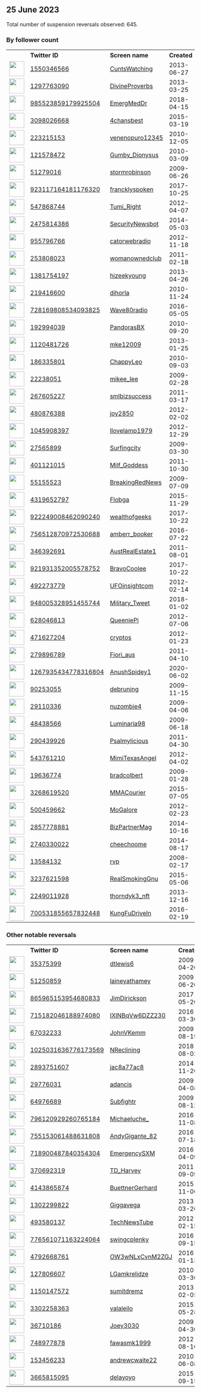 
## 25 June 2023
Total number of suspension reversals observed: 645.

### By follower count
<table><tr><th></th><th align="left">Twitter ID</th><th align="left">Screen name</th>
<th align="left">Created</th><th align="left">Status</th><th align="left">Suspended</th><th align="left">Followers</th>
<tr><td><a href="https://pbs.twimg.com/profile_images/1671459399624187904/_J3e1IYE_normal.jpg"><img src="https://pbs.twimg.com/profile_images/1671459399624187904/_J3e1IYE_normal.jpg" width="40px" height="40px" align="center"/></a></td><td><a href="https://twitter.com/intent/user?user_id=1550346566">1550346566</a></td><td><a href="https://twitter.com/CuntsWatching">CuntsWatching</a></td><td>2013-06-27</td><td align="center"></td><td>2022-03-12</td><td>421009</td></tr>
<tr><td><a href="https://pbs.twimg.com/profile_images/1245123184132841474/WpcG8m9o_normal.jpg"><img src="https://pbs.twimg.com/profile_images/1245123184132841474/WpcG8m9o_normal.jpg" width="40px" height="40px" align="center"/></a></td><td><a href="https://twitter.com/intent/user?user_id=1297763090">1297763090</a></td><td><a href="https://twitter.com/DivineProverbs">DivineProverbs</a></td><td>2013-03-25</td><td align="center"></td><td>2023-04-14</td><td>290147</td></tr>
<tr><td><a href="https://pbs.twimg.com/profile_images/1654778638552670208/ZmO-GWC1_normal.jpg"><img src="https://pbs.twimg.com/profile_images/1654778638552670208/ZmO-GWC1_normal.jpg" width="40px" height="40px" align="center"/></a></td><td><a href="https://twitter.com/intent/user?user_id=985523859179925504">985523859179925504</a></td><td><a href="https://twitter.com/EmergMedDr">EmergMedDr</a></td><td>2018-04-15</td><td align="center"></td><td>2023-06-15</td><td>41816</td></tr>
<tr><td><a href="https://pbs.twimg.com/profile_images/578572901634338817/TKzv3-Uk_normal.jpeg"><img src="https://pbs.twimg.com/profile_images/578572901634338817/TKzv3-Uk_normal.jpeg" width="40px" height="40px" align="center"/></a></td><td><a href="https://twitter.com/intent/user?user_id=3098026668">3098026668</a></td><td><a href="https://twitter.com/4chansbest">4chansbest</a></td><td>2015-03-19</td><td align="center"></td><td></td><td>36496</td></tr>
<tr><td><a href="https://abs.twimg.com/sticky/default_profile_images/default_profile_normal.png"><img src="https://abs.twimg.com/sticky/default_profile_images/default_profile_normal.png" width="40px" height="40px" align="center"/></a></td><td><a href="https://twitter.com/intent/user?user_id=223215153">223215153</a></td><td><a href="https://twitter.com/venenopuro12345">venenopuro12345</a></td><td>2010-12-05</td><td align="center"></td><td>2022-02-22</td><td>24655</td></tr>
<tr><td><a href="https://pbs.twimg.com/profile_images/1672992898369945600/RS8vsNyD_normal.jpg"><img src="https://pbs.twimg.com/profile_images/1672992898369945600/RS8vsNyD_normal.jpg" width="40px" height="40px" align="center"/></a></td><td><a href="https://twitter.com/intent/user?user_id=121578472">121578472</a></td><td><a href="https://twitter.com/Gumby_Dionysus">Gumby_Dionysus</a></td><td>2010-03-09</td><td align="center"></td><td>2022-07-03</td><td>22595</td></tr>
<tr><td><a href="https://pbs.twimg.com/profile_images/1461144005341704193/otHyWgt8_normal.jpg"><img src="https://pbs.twimg.com/profile_images/1461144005341704193/otHyWgt8_normal.jpg" width="40px" height="40px" align="center"/></a></td><td><a href="https://twitter.com/intent/user?user_id=51279016">51279016</a></td><td><a href="https://twitter.com/stormrobinson">stormrobinson</a></td><td>2009-06-26</td><td align="center"></td><td>2023-06-16</td><td>22097</td></tr>
<tr><td><a href="https://pbs.twimg.com/profile_images/1595082213862903809/2gVe0ejo_normal.jpg"><img src="https://pbs.twimg.com/profile_images/1595082213862903809/2gVe0ejo_normal.jpg" width="40px" height="40px" align="center"/></a></td><td><a href="https://twitter.com/intent/user?user_id=923117164181176320">923117164181176320</a></td><td><a href="https://twitter.com/francklyspoken">francklyspoken</a></td><td>2017-10-25</td><td align="center"></td><td>2023-06-20</td><td>21298</td></tr>
<tr><td><a href="https://pbs.twimg.com/profile_images/1332478446937706499/H43KtPn1_normal.jpg"><img src="https://pbs.twimg.com/profile_images/1332478446937706499/H43KtPn1_normal.jpg" width="40px" height="40px" align="center"/></a></td><td><a href="https://twitter.com/intent/user?user_id=547868744">547868744</a></td><td><a href="https://twitter.com/Tumi_Right">Tumi_Right</a></td><td>2012-04-07</td><td align="center"></td><td>2023-05-09</td><td>20078</td></tr>
<tr><td><a href="https://pbs.twimg.com/profile_images/462655505765126144/pvX4XDcy_normal.png"><img src="https://pbs.twimg.com/profile_images/462655505765126144/pvX4XDcy_normal.png" width="40px" height="40px" align="center"/></a></td><td><a href="https://twitter.com/intent/user?user_id=2475814386">2475814386</a></td><td><a href="https://twitter.com/SecurityNewsbot">SecurityNewsbot</a></td><td>2014-05-03</td><td align="center"></td><td>2023-06-16</td><td>19441</td></tr>
<tr><td><a href="https://pbs.twimg.com/profile_images/1607654419193028613/4v0qhbby_normal.jpg"><img src="https://pbs.twimg.com/profile_images/1607654419193028613/4v0qhbby_normal.jpg" width="40px" height="40px" align="center"/></a></td><td><a href="https://twitter.com/intent/user?user_id=955796766">955796766</a></td><td><a href="https://twitter.com/catorwebradio">catorwebradio</a></td><td>2012-11-18</td><td align="center"></td><td>2023-06-16</td><td>18674</td></tr>
<tr><td><a href="https://pbs.twimg.com/profile_images/828009579761987586/SD6dLr-1_normal.jpg"><img src="https://pbs.twimg.com/profile_images/828009579761987586/SD6dLr-1_normal.jpg" width="40px" height="40px" align="center"/></a></td><td><a href="https://twitter.com/intent/user?user_id=253808023">253808023</a></td><td><a href="https://twitter.com/womanownedclub">womanownedclub</a></td><td>2011-02-18</td><td align="center"></td><td>2023-06-18</td><td>15728</td></tr>
<tr><td><a href="https://pbs.twimg.com/profile_images/1581408363581243393/rkYuldOn_normal.jpg"><img src="https://pbs.twimg.com/profile_images/1581408363581243393/rkYuldOn_normal.jpg" width="40px" height="40px" align="center"/></a></td><td><a href="https://twitter.com/intent/user?user_id=1381754197">1381754197</a></td><td><a href="https://twitter.com/hizeekyoung">hizeekyoung</a></td><td>2013-04-26</td><td align="center"></td><td>2022-10-16</td><td>14695</td></tr>
<tr><td><a href="https://pbs.twimg.com/profile_images/1717038695/the_old_guitarist-picasso_normal.jpeg"><img src="https://pbs.twimg.com/profile_images/1717038695/the_old_guitarist-picasso_normal.jpeg" width="40px" height="40px" align="center"/></a></td><td><a href="https://twitter.com/intent/user?user_id=219416600">219416600</a></td><td><a href="https://twitter.com/dihorla">dihorla</a></td><td>2010-11-24</td><td align="center"></td><td>2023-06-18</td><td>14457</td></tr>
<tr><td><a href="https://pbs.twimg.com/profile_images/796757666299256836/aCpm4T2b_normal.jpg"><img src="https://pbs.twimg.com/profile_images/796757666299256836/aCpm4T2b_normal.jpg" width="40px" height="40px" align="center"/></a></td><td><a href="https://twitter.com/intent/user?user_id=728169808534093825">728169808534093825</a></td><td><a href="https://twitter.com/Wave80radio">Wave80radio</a></td><td>2016-05-05</td><td align="center"></td><td>2023-06-16</td><td>13081</td></tr>
<tr><td><a href="https://pbs.twimg.com/profile_images/1609784188739194880/WgQM-uPx_normal.jpg"><img src="https://pbs.twimg.com/profile_images/1609784188739194880/WgQM-uPx_normal.jpg" width="40px" height="40px" align="center"/></a></td><td><a href="https://twitter.com/intent/user?user_id=192994039">192994039</a></td><td><a href="https://twitter.com/PandorasBX">PandorasBX</a></td><td>2010-09-20</td><td align="center"></td><td>2023-06-17</td><td>12860</td></tr>
<tr><td><a href="https://pbs.twimg.com/profile_images/1352037131628273668/1Ow2NS4t_normal.jpg"><img src="https://pbs.twimg.com/profile_images/1352037131628273668/1Ow2NS4t_normal.jpg" width="40px" height="40px" align="center"/></a></td><td><a href="https://twitter.com/intent/user?user_id=1120481726">1120481726</a></td><td><a href="https://twitter.com/mke12009">mke12009</a></td><td>2013-01-25</td><td align="center"></td><td>2022-11-16</td><td>12606</td></tr>
<tr><td><a href="https://pbs.twimg.com/profile_images/1671627744503840770/jtOoPvpA_normal.jpg"><img src="https://pbs.twimg.com/profile_images/1671627744503840770/jtOoPvpA_normal.jpg" width="40px" height="40px" align="center"/></a></td><td><a href="https://twitter.com/intent/user?user_id=186335801">186335801</a></td><td><a href="https://twitter.com/ChappyLeo">ChappyLeo</a></td><td>2010-09-03</td><td align="center"></td><td>2023-06-22</td><td>11407</td></tr>
<tr><td><a href="https://pbs.twimg.com/profile_images/683319575690137600/lQ6mfpyG_normal.jpg"><img src="https://pbs.twimg.com/profile_images/683319575690137600/lQ6mfpyG_normal.jpg" width="40px" height="40px" align="center"/></a></td><td><a href="https://twitter.com/intent/user?user_id=22238051">22238051</a></td><td><a href="https://twitter.com/mikee_lee">mikee_lee</a></td><td>2009-02-28</td><td align="center"></td><td>2023-06-13</td><td>11373</td></tr>
<tr><td><a href="https://pbs.twimg.com/profile_images/823739833164017664/wBg1m1c8_normal.jpg"><img src="https://pbs.twimg.com/profile_images/823739833164017664/wBg1m1c8_normal.jpg" width="40px" height="40px" align="center"/></a></td><td><a href="https://twitter.com/intent/user?user_id=267605227">267605227</a></td><td><a href="https://twitter.com/smlbizsuccess">smlbizsuccess</a></td><td>2011-03-17</td><td align="center"></td><td>2023-06-18</td><td>11027</td></tr>
<tr><td><a href="https://pbs.twimg.com/profile_images/1614799240475148288/64gnPz4n_normal.jpg"><img src="https://pbs.twimg.com/profile_images/1614799240475148288/64gnPz4n_normal.jpg" width="40px" height="40px" align="center"/></a></td><td><a href="https://twitter.com/intent/user?user_id=480876388">480876388</a></td><td><a href="https://twitter.com/joy2850">joy2850</a></td><td>2012-02-02</td><td align="center"></td><td>2023-06-14</td><td>10206</td></tr>
<tr><td><a href="https://pbs.twimg.com/profile_images/631218328468615169/_ZjoDVoa_normal.jpg"><img src="https://pbs.twimg.com/profile_images/631218328468615169/_ZjoDVoa_normal.jpg" width="40px" height="40px" align="center"/></a></td><td><a href="https://twitter.com/intent/user?user_id=1045908397">1045908397</a></td><td><a href="https://twitter.com/Ilovelamp1979">Ilovelamp1979</a></td><td>2012-12-29</td><td align="center"></td><td></td><td>8952</td></tr>
<tr><td><a href="https://pbs.twimg.com/profile_images/447782846099238913/XB4lKzHz_normal.jpeg"><img src="https://pbs.twimg.com/profile_images/447782846099238913/XB4lKzHz_normal.jpeg" width="40px" height="40px" align="center"/></a></td><td><a href="https://twitter.com/intent/user?user_id=27565899">27565899</a></td><td><a href="https://twitter.com/Surfingcity">Surfingcity</a></td><td>2009-03-30</td><td align="center"></td><td>2022-12-06</td><td>8824</td></tr>
<tr><td><a href="https://pbs.twimg.com/profile_images/1361127782693015552/AFqBSiK0_normal.jpg"><img src="https://pbs.twimg.com/profile_images/1361127782693015552/AFqBSiK0_normal.jpg" width="40px" height="40px" align="center"/></a></td><td><a href="https://twitter.com/intent/user?user_id=401121015">401121015</a></td><td><a href="https://twitter.com/Milf_Goddess">Milf_Goddess</a></td><td>2011-10-30</td><td align="center"></td><td></td><td>8809</td></tr>
<tr><td><a href="https://pbs.twimg.com/profile_images/1578136490110066689/eTjlJM9b_normal.jpg"><img src="https://pbs.twimg.com/profile_images/1578136490110066689/eTjlJM9b_normal.jpg" width="40px" height="40px" align="center"/></a></td><td><a href="https://twitter.com/intent/user?user_id=55155523">55155523</a></td><td><a href="https://twitter.com/BreakingRedNews">BreakingRedNews</a></td><td>2009-07-09</td><td align="center"></td><td>2023-06-13</td><td>8808</td></tr>
<tr><td><a href="https://pbs.twimg.com/profile_images/1495023636356415499/eXEuMSQI_normal.jpg"><img src="https://pbs.twimg.com/profile_images/1495023636356415499/eXEuMSQI_normal.jpg" width="40px" height="40px" align="center"/></a></td><td><a href="https://twitter.com/intent/user?user_id=4319652797">4319652797</a></td><td><a href="https://twitter.com/Flobga">Flobga</a></td><td>2015-11-29</td><td align="center"></td><td>2022-06-02</td><td>8511</td></tr>
<tr><td><a href="https://pbs.twimg.com/profile_images/1484297681757483010/7Y481F5p_normal.jpg"><img src="https://pbs.twimg.com/profile_images/1484297681757483010/7Y481F5p_normal.jpg" width="40px" height="40px" align="center"/></a></td><td><a href="https://twitter.com/intent/user?user_id=922249008462090240">922249008462090240</a></td><td><a href="https://twitter.com/wealthofgeeks">wealthofgeeks</a></td><td>2017-10-22</td><td align="center"></td><td>2023-06-16</td><td>8409</td></tr>
<tr><td><a href="https://pbs.twimg.com/profile_images/1093719763031711745/pl1U0iFk_normal.jpg"><img src="https://pbs.twimg.com/profile_images/1093719763031711745/pl1U0iFk_normal.jpg" width="40px" height="40px" align="center"/></a></td><td><a href="https://twitter.com/intent/user?user_id=756512870972530688">756512870972530688</a></td><td><a href="https://twitter.com/amberr_booker">amberr_booker</a></td><td>2016-07-22</td><td align="center"></td><td></td><td>7900</td></tr>
<tr><td><a href="https://pbs.twimg.com/profile_images/1472097583/16-Free-Real-Estate-Vector-Logo-types_normal.jpg"><img src="https://pbs.twimg.com/profile_images/1472097583/16-Free-Real-Estate-Vector-Logo-types_normal.jpg" width="40px" height="40px" align="center"/></a></td><td><a href="https://twitter.com/intent/user?user_id=346392691">346392691</a></td><td><a href="https://twitter.com/AustRealEstate1">AustRealEstate1</a></td><td>2011-08-01</td><td align="center"></td><td>2023-06-18</td><td>7759</td></tr>
<tr><td><a href="https://pbs.twimg.com/profile_images/924068951600062465/Wdu0tnzE_normal.jpg"><img src="https://pbs.twimg.com/profile_images/924068951600062465/Wdu0tnzE_normal.jpg" width="40px" height="40px" align="center"/></a></td><td><a href="https://twitter.com/intent/user?user_id=921931352005578752">921931352005578752</a></td><td><a href="https://twitter.com/BravoCoolee">BravoCoolee</a></td><td>2017-10-22</td><td align="center"></td><td></td><td>7680</td></tr>
<tr><td><a href="https://pbs.twimg.com/profile_images/928588281012473862/JXVbUZEO_normal.jpg"><img src="https://pbs.twimg.com/profile_images/928588281012473862/JXVbUZEO_normal.jpg" width="40px" height="40px" align="center"/></a></td><td><a href="https://twitter.com/intent/user?user_id=492273779">492273779</a></td><td><a href="https://twitter.com/UFOinsightcom">UFOinsightcom</a></td><td>2012-02-14</td><td align="center"></td><td>2023-06-10</td><td>7466</td></tr>
<tr><td><a href="https://pbs.twimg.com/profile_images/1540727559842922501/C5owZk8b_normal.jpg"><img src="https://pbs.twimg.com/profile_images/1540727559842922501/C5owZk8b_normal.jpg" width="40px" height="40px" align="center"/></a></td><td><a href="https://twitter.com/intent/user?user_id=948005328951455744">948005328951455744</a></td><td><a href="https://twitter.com/Military_Tweet">Military_Tweet</a></td><td>2018-01-02</td><td align="center"></td><td>2023-06-02</td><td>7424</td></tr>
<tr><td><a href="https://pbs.twimg.com/profile_images/1663963620718288897/YHcYrlAd_normal.jpg"><img src="https://pbs.twimg.com/profile_images/1663963620718288897/YHcYrlAd_normal.jpg" width="40px" height="40px" align="center"/></a></td><td><a href="https://twitter.com/intent/user?user_id=628046813">628046813</a></td><td><a href="https://twitter.com/QueeniePi">QueeniePi</a></td><td>2012-07-06</td><td align="center"></td><td>2023-06-21</td><td>7365</td></tr>
<tr><td><a href="https://pbs.twimg.com/profile_images/1626440038031716357/6UhSD-B2_normal.jpg"><img src="https://pbs.twimg.com/profile_images/1626440038031716357/6UhSD-B2_normal.jpg" width="40px" height="40px" align="center"/></a></td><td><a href="https://twitter.com/intent/user?user_id=471627204">471627204</a></td><td><a href="https://twitter.com/cryptos">cryptos</a></td><td>2012-01-23</td><td align="center"></td><td>2023-04-28</td><td>7256</td></tr>
<tr><td><a href="https://pbs.twimg.com/profile_images/1153241021011988480/SjrNovyy_normal.png"><img src="https://pbs.twimg.com/profile_images/1153241021011988480/SjrNovyy_normal.png" width="40px" height="40px" align="center"/></a></td><td><a href="https://twitter.com/intent/user?user_id=279896789">279896789</a></td><td><a href="https://twitter.com/Fiori_aus">Fiori_aus</a></td><td>2011-04-10</td><td align="center"></td><td>2023-06-16</td><td>6379</td></tr>
<tr><td><a href="https://pbs.twimg.com/profile_images/1671913095885897729/Zx2GPWFr_normal.jpg"><img src="https://pbs.twimg.com/profile_images/1671913095885897729/Zx2GPWFr_normal.jpg" width="40px" height="40px" align="center"/></a></td><td><a href="https://twitter.com/intent/user?user_id=1267935434778316804">1267935434778316804</a></td><td><a href="https://twitter.com/AnushSpidey1">AnushSpidey1</a></td><td>2020-06-02</td><td align="center"></td><td>2023-05-03</td><td>6249</td></tr>
<tr><td><a href="https://pbs.twimg.com/profile_images/464669179023327232/B9hGvDyl_normal.jpeg"><img src="https://pbs.twimg.com/profile_images/464669179023327232/B9hGvDyl_normal.jpeg" width="40px" height="40px" align="center"/></a></td><td><a href="https://twitter.com/intent/user?user_id=90253055">90253055</a></td><td><a href="https://twitter.com/debruning">debruning</a></td><td>2009-11-15</td><td align="center"></td><td>2023-06-15</td><td>6171</td></tr>
<tr><td><a href="https://pbs.twimg.com/profile_images/998983330870714368/56gNNyyl_normal.jpg"><img src="https://pbs.twimg.com/profile_images/998983330870714368/56gNNyyl_normal.jpg" width="40px" height="40px" align="center"/></a></td><td><a href="https://twitter.com/intent/user?user_id=29110336">29110336</a></td><td><a href="https://twitter.com/nuzombie4">nuzombie4</a></td><td>2009-04-06</td><td align="center"></td><td></td><td>6107</td></tr>
<tr><td><a href="https://pbs.twimg.com/profile_images/1674021101578452994/fEvodYVe_normal.jpg"><img src="https://pbs.twimg.com/profile_images/1674021101578452994/fEvodYVe_normal.jpg" width="40px" height="40px" align="center"/></a></td><td><a href="https://twitter.com/intent/user?user_id=48438566">48438566</a></td><td><a href="https://twitter.com/Luminaria98">Luminaria98</a></td><td>2009-06-18</td><td align="center"></td><td>2023-06-23</td><td>5995</td></tr>
<tr><td><a href="https://pbs.twimg.com/profile_images/1452901320076283905/aAO0iAcU_normal.jpg"><img src="https://pbs.twimg.com/profile_images/1452901320076283905/aAO0iAcU_normal.jpg" width="40px" height="40px" align="center"/></a></td><td><a href="https://twitter.com/intent/user?user_id=290439926">290439926</a></td><td><a href="https://twitter.com/Psalmylicious">Psalmylicious</a></td><td>2011-04-30</td><td align="center"></td><td>2023-05-28</td><td>5913</td></tr>
<tr><td><a href="https://pbs.twimg.com/profile_images/880863879466688512/jlzetvsu_normal.jpg"><img src="https://pbs.twimg.com/profile_images/880863879466688512/jlzetvsu_normal.jpg" width="40px" height="40px" align="center"/></a></td><td><a href="https://twitter.com/intent/user?user_id=543761210">543761210</a></td><td><a href="https://twitter.com/MimiTexasAngel">MimiTexasAngel</a></td><td>2012-04-02</td><td align="center"></td><td>2023-06-13</td><td>5772</td></tr>
<tr><td><a href="https://pbs.twimg.com/profile_images/819342157815410689/ymWVAmQR_normal.jpg"><img src="https://pbs.twimg.com/profile_images/819342157815410689/ymWVAmQR_normal.jpg" width="40px" height="40px" align="center"/></a></td><td><a href="https://twitter.com/intent/user?user_id=19636774">19636774</a></td><td><a href="https://twitter.com/bradcolbert">bradcolbert</a></td><td>2009-01-28</td><td align="center"></td><td></td><td>5672</td></tr>
<tr><td><a href="https://pbs.twimg.com/profile_images/780159701681967104/MGyLZ9d1_normal.jpg"><img src="https://pbs.twimg.com/profile_images/780159701681967104/MGyLZ9d1_normal.jpg" width="40px" height="40px" align="center"/></a></td><td><a href="https://twitter.com/intent/user?user_id=3268619520">3268619520</a></td><td><a href="https://twitter.com/MMACourier">MMACourier</a></td><td>2015-07-05</td><td align="center"></td><td>2023-06-16</td><td>5500</td></tr>
<tr><td><a href="https://pbs.twimg.com/profile_images/1022890589279404033/3P8A00rJ_normal.jpg"><img src="https://pbs.twimg.com/profile_images/1022890589279404033/3P8A00rJ_normal.jpg" width="40px" height="40px" align="center"/></a></td><td><a href="https://twitter.com/intent/user?user_id=500459662">500459662</a></td><td><a href="https://twitter.com/MoGalore">MoGalore</a></td><td>2012-02-23</td><td align="center"></td><td>2023-06-16</td><td>5448</td></tr>
<tr><td><a href="https://pbs.twimg.com/profile_images/895255681883885568/mNtWr9fZ_normal.jpg"><img src="https://pbs.twimg.com/profile_images/895255681883885568/mNtWr9fZ_normal.jpg" width="40px" height="40px" align="center"/></a></td><td><a href="https://twitter.com/intent/user?user_id=2857778881">2857778881</a></td><td><a href="https://twitter.com/BizPartnerMag">BizPartnerMag</a></td><td>2014-10-16</td><td align="center"></td><td>2023-06-11</td><td>5321</td></tr>
<tr><td><a href="https://pbs.twimg.com/profile_images/1669747156842938368/6XyrgHnZ_normal.jpg"><img src="https://pbs.twimg.com/profile_images/1669747156842938368/6XyrgHnZ_normal.jpg" width="40px" height="40px" align="center"/></a></td><td><a href="https://twitter.com/intent/user?user_id=2740330022">2740330022</a></td><td><a href="https://twitter.com/cheechoome">cheechoome</a></td><td>2014-08-17</td><td align="center"></td><td>2023-06-12</td><td>5007</td></tr>
<tr><td><a href="https://pbs.twimg.com/profile_images/1291068724846268416/6ixTrow0_normal.jpg"><img src="https://pbs.twimg.com/profile_images/1291068724846268416/6ixTrow0_normal.jpg" width="40px" height="40px" align="center"/></a></td><td><a href="https://twitter.com/intent/user?user_id=13584132">13584132</a></td><td><a href="https://twitter.com/rvp">rvp</a></td><td>2008-02-17</td><td align="center"></td><td>2023-06-14</td><td>4929</td></tr>
<tr><td><a href="https://pbs.twimg.com/profile_images/1520760493010563072/traylWyX_normal.jpg"><img src="https://pbs.twimg.com/profile_images/1520760493010563072/traylWyX_normal.jpg" width="40px" height="40px" align="center"/></a></td><td><a href="https://twitter.com/intent/user?user_id=3237621598">3237621598</a></td><td><a href="https://twitter.com/RealSmokingGnu">RealSmokingGnu</a></td><td>2015-05-06</td><td align="center"></td><td>2022-12-16</td><td>4890</td></tr>
<tr><td><a href="https://pbs.twimg.com/profile_images/1674175647252455425/wIFM9B8P_normal.png"><img src="https://pbs.twimg.com/profile_images/1674175647252455425/wIFM9B8P_normal.png" width="40px" height="40px" align="center"/></a></td><td><a href="https://twitter.com/intent/user?user_id=2249011928">2249011928</a></td><td><a href="https://twitter.com/thorndyk3_nft">thorndyk3_nft</a></td><td>2013-12-16</td><td align="center"></td><td>2023-06-14</td><td>4694</td></tr>
<tr><td><a href="https://pbs.twimg.com/profile_images/702712886943203329/sQ2I6JTk_normal.jpg"><img src="https://pbs.twimg.com/profile_images/702712886943203329/sQ2I6JTk_normal.jpg" width="40px" height="40px" align="center"/></a></td><td><a href="https://twitter.com/intent/user?user_id=700531855657832448">700531855657832448</a></td><td><a href="https://twitter.com/KungFuDriveIn">KungFuDriveIn</a></td><td>2016-02-19</td><td align="center"></td><td></td><td>4598</td></tr>
</table>

### Other notable reversals
<table><tr><th></th><th align="left">Twitter ID</th><th align="left">Screen name</th>
<th align="left">Created</th><th align="left">Status</th><th align="left">Suspended</th><th align="left">Followers</th>
<tr><td><a href="https://pbs.twimg.com/profile_images/291030308/picfor912_normal.jpg"><img src="https://pbs.twimg.com/profile_images/291030308/picfor912_normal.jpg" width="40px" height="40px" align="center"/></a></td><td><a href="https://twitter.com/intent/user?user_id=35375399">35375399</a></td><td><a href="https://twitter.com/dtlewis6">dtlewis6</a></td><td>2009-04-26</td><td align="center"></td><td>2023-06-22</td><td>1925</td></tr>
<tr><td><a href="https://pbs.twimg.com/profile_images/1622234895433990144/3WiqAjwZ_normal.jpg"><img src="https://pbs.twimg.com/profile_images/1622234895433990144/3WiqAjwZ_normal.jpg" width="40px" height="40px" align="center"/></a></td><td><a href="https://twitter.com/intent/user?user_id=51250859">51250859</a></td><td><a href="https://twitter.com/laineyathamey">laineyathamey</a></td><td>2009-06-26</td><td align="center"></td><td>2023-06-17</td><td>1413</td></tr>
<tr><td><a href="https://pbs.twimg.com/profile_images/1407691492102082564/cRfvDj4R_normal.jpg"><img src="https://pbs.twimg.com/profile_images/1407691492102082564/cRfvDj4R_normal.jpg" width="40px" height="40px" align="center"/></a></td><td><a href="https://twitter.com/intent/user?user_id=865965153954680833">865965153954680833</a></td><td><a href="https://twitter.com/JimDirickson">JimDirickson</a></td><td>2017-05-20</td><td align="center">🚫</td><td>2023-06-18</td><td>2188</td></tr>
<tr><td><a href="https://pbs.twimg.com/profile_images/1419603947543621634/gubXOeTi_normal.jpg"><img src="https://pbs.twimg.com/profile_images/1419603947543621634/gubXOeTi_normal.jpg" width="40px" height="40px" align="center"/></a></td><td><a href="https://twitter.com/intent/user?user_id=715182046188974080">715182046188974080</a></td><td><a href="https://twitter.com/IXlNBqVw6DZZ230">IXlNBqVw6DZZ230</a></td><td>2016-03-30</td><td align="center"></td><td>2023-06-19</td><td>2754</td></tr>
<tr><td><a href="https://pbs.twimg.com/profile_images/2312808176/ghngx0mxikch3ud79w25_normal.jpeg"><img src="https://pbs.twimg.com/profile_images/2312808176/ghngx0mxikch3ud79w25_normal.jpeg" width="40px" height="40px" align="center"/></a></td><td><a href="https://twitter.com/intent/user?user_id=67032233">67032233</a></td><td><a href="https://twitter.com/JohnVKemm">JohnVKemm</a></td><td>2009-08-19</td><td align="center"></td><td>2023-02-22</td><td>625</td></tr>
<tr><td><a href="https://pbs.twimg.com/profile_images/1670018248924856324/kDNl6COx_normal.jpg"><img src="https://pbs.twimg.com/profile_images/1670018248924856324/kDNl6COx_normal.jpg" width="40px" height="40px" align="center"/></a></td><td><a href="https://twitter.com/intent/user?user_id=1025031636776173569">1025031636776173569</a></td><td><a href="https://twitter.com/NReclining">NReclining</a></td><td>2018-08-02</td><td align="center"></td><td>2023-06-20</td><td>764</td></tr>
<tr><td><a href="https://pbs.twimg.com/profile_images/1612270614802489344/w4LtHko3_normal.jpg"><img src="https://pbs.twimg.com/profile_images/1612270614802489344/w4LtHko3_normal.jpg" width="40px" height="40px" align="center"/></a></td><td><a href="https://twitter.com/intent/user?user_id=2893751607">2893751607</a></td><td><a href="https://twitter.com/jac8a77ac8">jac8a77ac8</a></td><td>2014-11-26</td><td align="center"></td><td>2023-06-19</td><td>201</td></tr>
<tr><td><a href="https://pbs.twimg.com/profile_images/1562880869710401536/WHhXAsVX_normal.jpg"><img src="https://pbs.twimg.com/profile_images/1562880869710401536/WHhXAsVX_normal.jpg" width="40px" height="40px" align="center"/></a></td><td><a href="https://twitter.com/intent/user?user_id=29776031">29776031</a></td><td><a href="https://twitter.com/adancis">adancis</a></td><td>2009-04-08</td><td align="center"></td><td>2022-12-21</td><td>131</td></tr>
<tr><td><a href="https://pbs.twimg.com/profile_images/1672963527416635392/W7Az3g_x_normal.jpg"><img src="https://pbs.twimg.com/profile_images/1672963527416635392/W7Az3g_x_normal.jpg" width="40px" height="40px" align="center"/></a></td><td><a href="https://twitter.com/intent/user?user_id=64976689">64976689</a></td><td><a href="https://twitter.com/Subfightr">Subfightr</a></td><td>2009-08-12</td><td align="center"></td><td>2023-06-18</td><td>304</td></tr>
<tr><td><a href="https://pbs.twimg.com/profile_images/1484223368836571144/81jwEFSJ_normal.jpg"><img src="https://pbs.twimg.com/profile_images/1484223368836571144/81jwEFSJ_normal.jpg" width="40px" height="40px" align="center"/></a></td><td><a href="https://twitter.com/intent/user?user_id=796120929260765184">796120929260765184</a></td><td><a href="https://twitter.com/Michaeluche_">Michaeluche_</a></td><td>2016-11-08</td><td align="center"></td><td>2023-06-15</td><td>181</td></tr>
<tr><td><a href="https://pbs.twimg.com/profile_images/757312837656076288/Iq3Duvjo_normal.jpg"><img src="https://pbs.twimg.com/profile_images/757312837656076288/Iq3Duvjo_normal.jpg" width="40px" height="40px" align="center"/></a></td><td><a href="https://twitter.com/intent/user?user_id=755153061488631808">755153061488631808</a></td><td><a href="https://twitter.com/AndyGigante_82">AndyGigante_82</a></td><td>2016-07-18</td><td align="center"></td><td>2023-06-19</td><td>44</td></tr>
<tr><td><a href="https://pbs.twimg.com/profile_images/994895553657008128/f-zRslQz_normal.jpg"><img src="https://pbs.twimg.com/profile_images/994895553657008128/f-zRslQz_normal.jpg" width="40px" height="40px" align="center"/></a></td><td><a href="https://twitter.com/intent/user?user_id=718900487840354304">718900487840354304</a></td><td><a href="https://twitter.com/EmergencySXM">EmergencySXM</a></td><td>2016-04-09</td><td align="center"></td><td>2023-06-18</td><td>2628</td></tr>
<tr><td><a href="https://pbs.twimg.com/profile_images/1255520248096227329/kmd6xxNi_normal.jpg"><img src="https://pbs.twimg.com/profile_images/1255520248096227329/kmd6xxNi_normal.jpg" width="40px" height="40px" align="center"/></a></td><td><a href="https://twitter.com/intent/user?user_id=370692319">370692319</a></td><td><a href="https://twitter.com/TD_Harvey">TD_Harvey</a></td><td>2011-09-09</td><td align="center"></td><td>2023-06-19</td><td>393</td></tr>
<tr><td><a href="https://pbs.twimg.com/profile_images/1630943726595080192/hi5BBpQ__normal.jpg"><img src="https://pbs.twimg.com/profile_images/1630943726595080192/hi5BBpQ__normal.jpg" width="40px" height="40px" align="center"/></a></td><td><a href="https://twitter.com/intent/user?user_id=4143865874">4143865874</a></td><td><a href="https://twitter.com/BuettnerGerhard">BuettnerGerhard</a></td><td>2015-11-06</td><td align="center"></td><td>2023-06-22</td><td>243</td></tr>
<tr><td><a href="https://pbs.twimg.com/profile_images/1471583750333030407/WRz1uhiN_normal.jpg"><img src="https://pbs.twimg.com/profile_images/1471583750333030407/WRz1uhiN_normal.jpg" width="40px" height="40px" align="center"/></a></td><td><a href="https://twitter.com/intent/user?user_id=1302299822">1302299822</a></td><td><a href="https://twitter.com/Giggavega">Giggavega</a></td><td>2013-03-26</td><td align="center"></td><td>2023-02-25</td><td>393</td></tr>
<tr><td><a href="https://pbs.twimg.com/profile_images/834472832268718082/ZBFdkseo_normal.jpg"><img src="https://pbs.twimg.com/profile_images/834472832268718082/ZBFdkseo_normal.jpg" width="40px" height="40px" align="center"/></a></td><td><a href="https://twitter.com/intent/user?user_id=493580137">493580137</a></td><td><a href="https://twitter.com/TechNewsTube">TechNewsTube</a></td><td>2012-02-15</td><td align="center"></td><td>2023-06-17</td><td>789</td></tr>
<tr><td><a href="https://pbs.twimg.com/profile_images/1571099698898915328/9vhsxOMM_normal.jpg"><img src="https://pbs.twimg.com/profile_images/1571099698898915328/9vhsxOMM_normal.jpg" width="40px" height="40px" align="center"/></a></td><td><a href="https://twitter.com/intent/user?user_id=776561071163224064">776561071163224064</a></td><td><a href="https://twitter.com/swingcplenky">swingcplenky</a></td><td>2016-09-15</td><td align="center"></td><td>2023-06-18</td><td>440</td></tr>
<tr><td><a href="https://pbs.twimg.com/profile_images/1049602866812518400/eRKGD8cj_normal.jpg"><img src="https://pbs.twimg.com/profile_images/1049602866812518400/eRKGD8cj_normal.jpg" width="40px" height="40px" align="center"/></a></td><td><a href="https://twitter.com/intent/user?user_id=4792668761">4792668761</a></td><td><a href="https://twitter.com/OW3wNLxCvnM2ZGJ">OW3wNLxCvnM2ZGJ</a></td><td>2016-01-13</td><td align="center"></td><td>2023-06-11</td><td>41</td></tr>
<tr><td><a href="https://pbs.twimg.com/profile_images/1496918168358555648/PFvxQLiQ_normal.jpg"><img src="https://pbs.twimg.com/profile_images/1496918168358555648/PFvxQLiQ_normal.jpg" width="40px" height="40px" align="center"/></a></td><td><a href="https://twitter.com/intent/user?user_id=127806607">127806607</a></td><td><a href="https://twitter.com/LGamkrelidze">LGamkrelidze</a></td><td>2010-03-30</td><td align="center"></td><td>2023-04-15</td><td>59</td></tr>
<tr><td><a href="https://pbs.twimg.com/profile_images/1617903376376676355/xxJk5BT__normal.jpg"><img src="https://pbs.twimg.com/profile_images/1617903376376676355/xxJk5BT__normal.jpg" width="40px" height="40px" align="center"/></a></td><td><a href="https://twitter.com/intent/user?user_id=1150147572">1150147572</a></td><td><a href="https://twitter.com/sumitdremz">sumitdremz</a></td><td>2013-02-05</td><td align="center"></td><td>2023-06-15</td><td>378</td></tr>
<tr><td><a href="https://pbs.twimg.com/profile_images/1200801803538968576/AYNzLjKP_normal.jpg"><img src="https://pbs.twimg.com/profile_images/1200801803538968576/AYNzLjKP_normal.jpg" width="40px" height="40px" align="center"/></a></td><td><a href="https://twitter.com/intent/user?user_id=3302258363">3302258363</a></td><td><a href="https://twitter.com/valaleilo">valaleilo</a></td><td>2015-05-28</td><td align="center"></td><td>2022-12-18</td><td>1724</td></tr>
<tr><td><a href="https://pbs.twimg.com/profile_images/1672735518453366784/yQFGvewc_normal.jpg"><img src="https://pbs.twimg.com/profile_images/1672735518453366784/yQFGvewc_normal.jpg" width="40px" height="40px" align="center"/></a></td><td><a href="https://twitter.com/intent/user?user_id=36710186">36710186</a></td><td><a href="https://twitter.com/Joey3030">Joey3030</a></td><td>2009-04-30</td><td align="center"></td><td>2023-06-19</td><td>37</td></tr>
<tr><td><a href="https://pbs.twimg.com/profile_images/1581608296133570560/dgSjPFYQ_normal.jpg"><img src="https://pbs.twimg.com/profile_images/1581608296133570560/dgSjPFYQ_normal.jpg" width="40px" height="40px" align="center"/></a></td><td><a href="https://twitter.com/intent/user?user_id=748977878">748977878</a></td><td><a href="https://twitter.com/fawasmk1999">fawasmk1999</a></td><td>2012-08-10</td><td align="center"></td><td>2023-01-28</td><td>1077</td></tr>
<tr><td><a href="https://pbs.twimg.com/profile_images/1673100244031078400/9NyiML_Q_normal.jpg"><img src="https://pbs.twimg.com/profile_images/1673100244031078400/9NyiML_Q_normal.jpg" width="40px" height="40px" align="center"/></a></td><td><a href="https://twitter.com/intent/user?user_id=153456233">153456233</a></td><td><a href="https://twitter.com/andrewcwaite22">andrewcwaite22</a></td><td>2010-06-08</td><td align="center"></td><td>2023-05-16</td><td>80</td></tr>
<tr><td><a href="https://pbs.twimg.com/profile_images/1662502397342621698/KzNHEmkZ_normal.jpg"><img src="https://pbs.twimg.com/profile_images/1662502397342621698/KzNHEmkZ_normal.jpg" width="40px" height="40px" align="center"/></a></td><td><a href="https://twitter.com/intent/user?user_id=3665815095">3665815095</a></td><td><a href="https://twitter.com/delayoyo">delayoyo</a></td><td>2015-09-15</td><td align="center"></td><td>2023-06-15</td><td>141</td></tr>
</table>
